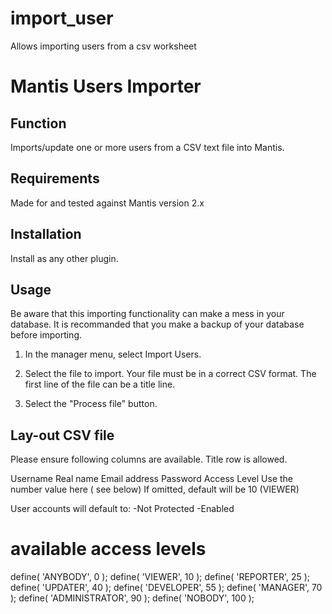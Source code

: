 # import_user
Allows importing users from a csv worksheet

Mantis Users Importer
=====================

Function
---------
Imports/update one or more users from a CSV text file into Mantis.

Requirements
-------------
Made for and tested against Mantis version 2.x

Installation
------------
Install as any other plugin.

Usage
-----
Be aware that this importing functionality can make a mess in your database. It is recommanded that you make
a backup of your database before importing.

1. In the manager menu, select Import Users.

2. Select the file to import. Your file must be in a correct CSV format.
   The first line of the file can be a title line. 

3. Select the "Process file" button.


Lay-out CSV file
----------------
Please ensure following columns are available.
Title row is allowed.

Username
Real name
Email address
Password 
Access Level 
	Use the number value here ( see below)
	If omitted, default will be 10 (VIEWER)

User accounts will default to:
 -Not Protected
 -Enabled
 
# available access levels 
define( 'ANYBODY', 0 );
define( 'VIEWER', 10 );
define( 'REPORTER', 25 );
define( 'UPDATER', 40 );
define( 'DEVELOPER', 55 );
define( 'MANAGER', 70 );
define( 'ADMINISTRATOR', 90 );
define( 'NOBODY', 100 ); 
